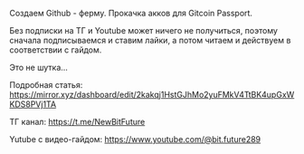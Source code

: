 Создаем Github - ферму. Прокачка акков для Gitcoin Passport.

Без подписки на ТГ и Youtube может ничего не получиться, поэтому сначала подписываемся и ставим лайки, а потом читаем и действуем в соответствии с гайдом. 

Это не шутка...

Подробная статья:  https://mirror.xyz/dashboard/edit/2kakqj1HstGJhMo2yuFMkV4TtBK4upGxWKDS8PVj1TA


ТГ канал:   https://t.me/NewBitFuture


Yutube с видео-гайдом:   https://www.youtube.com/@bit.future289
